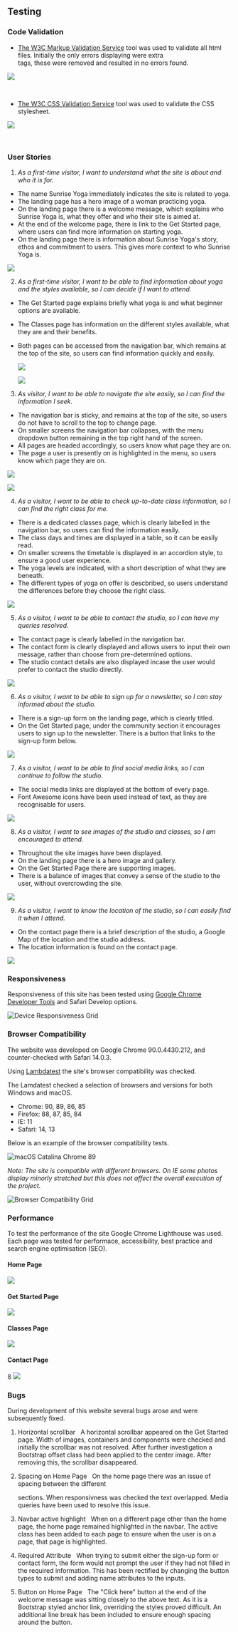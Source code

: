 ## Testing

### Code Validation

- [The W3C Markup Validation Service](https://validator.w3.org/) tool was used to validate all html files. Initially the only errors displaying were extra <div> tags, these were removed and resulted in no errors found.

![](assets/readme-images/w3c-html-validation.png)

&nbsp;

- [The W3C CSS Validation Service](https://jigsaw.w3.org/css-validator/validator) tool was used to validate the CSS stylesheet. 

![](assets/readme-images/w3c-css-validation.png)

&nbsp;

### User Stories

1. *As a first-time visitor, I want to understand what the site is about and who it is for.*
&nbsp;
- The name Sunrise Yoga immediately indicates the site is related to yoga.
- The landing page has a hero image of a woman practicing yoga.
- On the landing page there is a welcome message, which explains who Sunrise Yoga is, what they offer and who their site is aimed at.
- At the end of the welcome page, there is link to the Get Started page, where users can find more information on starting yoga.
- On the landing page there is information about Sunrise Yoga's story, ethos and commitment to users. This gives more context to who Sunrise Yoga is.

![](assets/readme-images/user-story-images/home-page.png)


2. *As a first-time visitor, I want to be able to find information about yoga and the styles available, so I can decide if I want to attend.*
&nbsp;
- The Get Started page explains briefly what yoga is and what beginner options are available.
- The Classes page has information on the different styles available, what they are and their benefits. 
- Both pages can be accessed from the navigation bar, which remains at the top of the site, so users can find information quickly and easily.
   
   ![](assets/readme-images/user-story-images/yoga-styles.png)

   ![](assets/readme-images/user-story-images/beginner-info.png)

3. *As visitor, I want to be able to navigate the site easily, so I can find the information I seek.*
&nbsp;
- The navigation bar is sticky, and remains at the top of the site, so users do not have to scroll to the top to change page.
- On smaller screens the navigation bar collapses, with the menu dropdown button remaining in the top right hand of the screen.
- All pages are headed accordingly, so users know what page they are on.
- The page a user is presently on is highlighted in the menu, so users know which page they are on.

![](assets/readme-images/user-story-images/navbar.png)

![](assets/readme-images/user-story-images/navbar-collapse.png)


4. *As a visitor, I want to be able to check up-to-date class information, so I can find the right class for me.*
&nbsp;
- There is a dedicated classes page, which is clearly labelled in the navigation bar, so users can find the information easily.
- The class days and times are displayed in a table, so it can be easily read.
- On smaller screens the timetable is displayed in an accordion style, to ensure a good user experience.
- The yoga levels are indicated, with a short description of what they are beneath.
- The different types of yoga on offer is descbribed, so users understand the differences before they choose the right class.

![](assets/readme-images/user-story-images/timetable-collapse.png)


5. *As a visitor, I want to be able to contact the studio, so I can have my queries resolved.*
 &nbsp;
 - The contact page is clearly labelled in the navigation bar.
 - The contact form is clearly displayed and allows users to input their own message, rather than choose from pre-determined options.
 - The studio contact details are also displayed incase the user would prefer to contact the studio directly. 

![](assets/readme-images/user-story-images/contact-form.png)

6. *As a visitor, I want to be able to sign up for a newsletter, so I can stay informed about the studio.*
&nbsp;
- There is a sign-up form on the landing page, which is clearly titled. 
- On the Get Started page, under the community section it encourages users to sign up to the newsletter. There is a button that links to the sign-up form below.

![](assets/readme-images/user-story-images/sign-up.png)


7. *As a visitor, I want to be able to find social media links, so I can continue to follow the studio.*
&nbsp;
- The social media links are displayed at the bottom of every page.
- Font Awesome icons have been used instead of text, as they are recognisable for users.

![](assets/readme-images/user-story-images/footer.png)


8. *As a visitor, I want to see images of the studio and classes, so I am encouraged to attend.*
&nbsp;
- Throughout the site images have been displayed.
- On the landing page there is a hero image and gallery.
- On the Get Started Page there are supporting images.
- There is a balance of images that convey a sense of the studio to the user, without overcrowding the site.

![](assets/readme-images/user-story-images/gallery.png)

9.   *As a visitor, I want to know the location of the studio, so I can easily find it when I attend.*
&nbsp;
- On the contact page there is a brief description of the studio, a Google Map of the location and the studio address. 
- The location information is found on the contact page.

![](assets/readme-images/user-story-images/map.png)

### Responsiveness

Responsiveness of this site has been tested using [Google Chrome Developer Tools](https://developer.chrome.com/docs/devtools/) and Safari Develop options. 

![Device Responsiveness Grid](assets/readme-images/responsiveness-grid.png)

### Browser Compatibility 

The website was developed on Google Chrome 90.0.4430.212, and counter-checked with Safari 14.0.3.

Using [Lambdatest](https://www.lambdatest.com/) the site's browser compatibility was checked. 

The Lamdatest checked a selection of browsers and versions for both Windows and macOS.
- Chrome: 90, 89, 86, 85
- Firefox: 88, 87, 85, 84
- IE: 11
- Safari: 14, 13 

Below is an example of the browser compatibility tests.

![macOS Catalina Chrome 89](assets/readme-images/macOS-catalina-chrome89.png)

*Note: The site is compatible with different browsers. On IE some photos display minorly stretched but this does not affect the overall execution of the project.*

![Browser Compatibility Grid](assets/readme-images/browser-compatibility-grid.png)

### Performance

To test the performance of the site Google Chrome Lighthouse was used. Each page was tested for performace, accessibility, best practice and search engine optimisation (SEO).

#### Home Page

![](assets/readme-images/home-page-performance.png)

#### Get Started Page

![](assets/readme-images/get-started-performance.png)

#### Classes Page

![](assets/readme-images/classes-performance.png)

#### Contact Page
ß
![](assets/readme-images/contact-performance.png)


### Bugs

During development of this website several bugs arose and were subsequently fixed. 

1. Horizontal scrollbar
&nbsp;
A horizontal scrollbar appeared on the Get Started page. Width of images, containers and components were checked and initially the scrollbar was not resolved. After further investigation a Bootstrap offset class had been applied to the center image. After removing this, the scrollbar disappeared.

2. Spacing on Home Page
&nbsp;
On the home page there was an issue of spacing between the different <div> sections. When responsivness was checked the text overlapped. Media queries have been used to resolve this issue.

3. Navbar active highlight
&nbsp;
When on a different page other than the home page, the home page remained highlighted in the navbar. The active class has been added to each page to ensure when the user is on a page, that page is highlighted.

4. Required Attribute
&nbsp;
When trying to submit either the sign-up form or contact form, the form would not prompt the user if they had not filled in the required information. This has been rectified by changing the button types to submit and adding name attributes to the inputs.

5. Button on Home Page
&nbsp;
The "Click here" button at the end of the welcome message was sitting closely to the above text. As it is a Bootstrap styled anchor link, overriding the styles proved difficult. An additional line break has been included to ensure enough spacing around the button. 